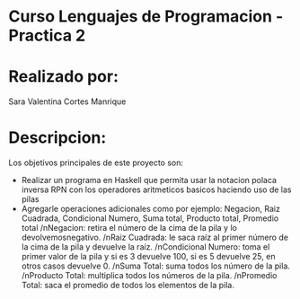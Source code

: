 # Curso Lenguajes de Programacion - Practica 2
# Realizado por:
Sara Valentina Cortes Manrique
# Descripcion:
Los objetivos principales de este proyecto son:
- Realizar un programa en Haskell que permita usar la notacion polaca inversa RPN con los operadores aritmeticos basicos haciendo uso de las pilas
- Agregarle operaciones adicionales como por ejemplo: Negacion, Raiz Cuadrada, Condicional Numero, Suma total, Producto total, Promedio total
/nNegacion: retira el número de la cima de la pila y lo devolvemosnegativo.
/nRaiz Cuadrada: le saca raíz al primer número de la cima de la pila y devuelve la raíz.
/nCondicional Numero: toma el primer valor de la pila y si es 3 devuelve 100, si es 5 devuelve 25, en otros casos devuelve 0.
/nSuma Total: suma todos los  número de la pila.
/nProducto Total: multiplica todos los números de la pila.
/nPromedio Total: saca el promedio de todos los elementos de la pila.
